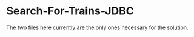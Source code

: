# Search-For-Trains-JDBC
The two files here currently are the only ones necessary for the solution. 
